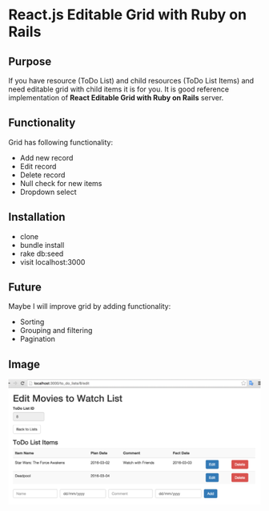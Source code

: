 # React.js Editable Grid with Ruby on Rails

## Purpose

If you have resource (ToDo List) and child resources (ToDo List Items) and need editable grid with child items it is for you. It is good reference implementation of **React Editable Grid with Ruby on Rails** server. 

## Functionality

Grid has following functionality: 

* Add new record
* Edit record
* Delete record
* Null check for new items
* Dropdown select

## Installation

* clone 
* bundle install
* rake db:seed
* visit localhost:3000

## Future

Maybe I will improve grid by adding functionality:

* Sorting
* Grouping and filtering
* Pagination

## Image

![React Editable Grid](https://raw.githubusercontent.com/klishevich/react-editable-grid/master/react-editable-grid-ruby-on-rails.png)